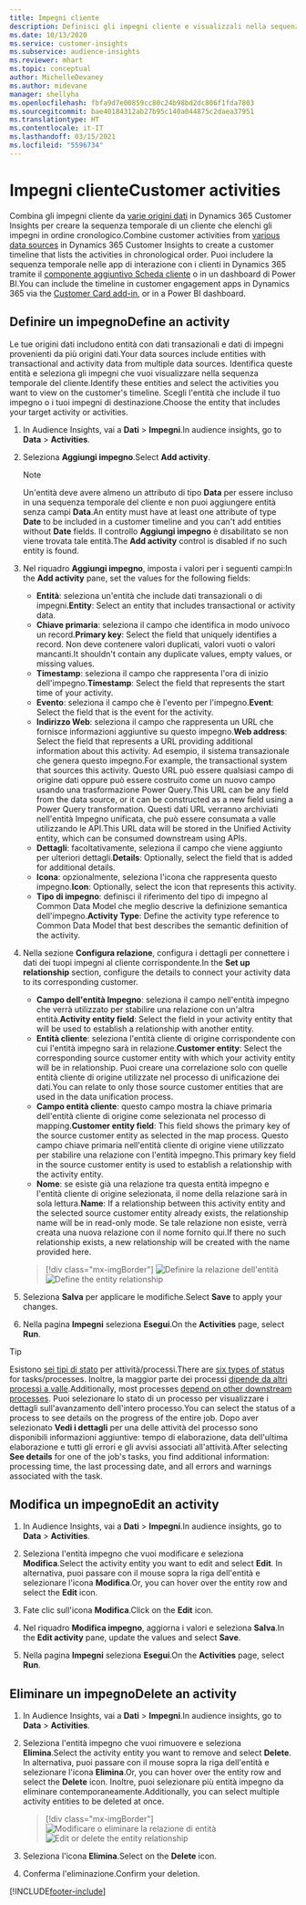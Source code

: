 ```yaml
---
title: Impegni cliente
description: Definisci gli impegni cliente e visualizzali nella sequenza temporale del cliente.
ms.date: 10/13/2020
ms.service: customer-insights
ms.subservice: audience-insights
ms.reviewer: mhart
ms.topic: conceptual
author: MichelleDevaney
ms.author: midevane
manager: shellyha
ms.openlocfilehash: fbfa9d7e00859cc80c24b98bd2dc806f1fda7803
ms.sourcegitcommit: bae40184312ab27b95c140a044875c2daea37951
ms.translationtype: HT
ms.contentlocale: it-IT
ms.lasthandoff: 03/15/2021
ms.locfileid: "5596734"
---
```

# <a name="customer-activities"></a><span data-ttu-id="e7613-103">Impegni cliente</span><span class="sxs-lookup"><span data-stu-id="e7613-103">Customer activities</span></span>

<span data-ttu-id="e7613-104">Combina gli impegni cliente da [varie origini dati](data-sources.md) in Dynamics 365 Customer Insights per creare la sequenza temporale di un cliente che elenchi gli impegni in ordine cronologico.</span><span class="sxs-lookup"><span data-stu-id="e7613-104">Combine customer activities from [various data sources](data-sources.md) in Dynamics 365 Customer Insights to create a customer timeline that lists the activities in chronological order.</span></span> <span data-ttu-id="e7613-105">Puoi includere la sequenza temporale nelle app di interazione con i clienti in Dynamics 365 tramite il [componente aggiuntivo Scheda cliente](customer-card-add-in.md) o in un dashboard di Power BI.</span><span class="sxs-lookup"><span data-stu-id="e7613-105">You can include the timeline in customer engagement apps in Dynamics 365 via the [Customer Card add-in](customer-card-add-in.md), or in a Power BI dashboard.</span></span>

## <a name="define-an-activity"></a><span data-ttu-id="e7613-106">Definire un impegno</span><span class="sxs-lookup"><span data-stu-id="e7613-106">Define an activity</span></span>

<span data-ttu-id="e7613-107">Le tue origini dati includono entità con dati transazionali e dati di impegni provenienti da più origini dati.</span><span class="sxs-lookup"><span data-stu-id="e7613-107">Your data sources include entities with transactional and activity data from multiple data sources.</span></span> <span data-ttu-id="e7613-108">Identifica queste entità e seleziona gli impegni che vuoi visualizzare nella sequenza temporale del cliente.</span><span class="sxs-lookup"><span data-stu-id="e7613-108">Identify these entities and select the activities you want to view on the customer's timeline.</span></span> <span data-ttu-id="e7613-109">Scegli l'entità che include il tuo impegno o i tuoi impegni di destinazione.</span><span class="sxs-lookup"><span data-stu-id="e7613-109">Choose the entity that includes your target activity or activities.</span></span>

1. <span data-ttu-id="e7613-110">In Audience Insights, vai a **Dati** > **Impegni**.</span><span class="sxs-lookup"><span data-stu-id="e7613-110">In audience insights, go to **Data** > **Activities**.</span></span>

1. <span data-ttu-id="e7613-111">Seleziona **Aggiungi impegno**.</span><span class="sxs-lookup"><span data-stu-id="e7613-111">Select **Add activity**.</span></span>

   > [!NOTE]
   > <span data-ttu-id="e7613-112">Un'entità deve avere almeno un attributo di tipo **Data** per essere incluso in una sequenza temporale del cliente e non puoi aggiungere entità senza campi **Data**.</span><span class="sxs-lookup"><span data-stu-id="e7613-112">An entity must have at least one attribute of type **Date** to be included in a customer timeline and you can't add entities without **Date** fields.</span></span> <span data-ttu-id="e7613-113">Il controllo **Aggiungi impegno** è disabilitato se non viene trovata tale entità.</span><span class="sxs-lookup"><span data-stu-id="e7613-113">The **Add activity** control is disabled if no such entity is found.</span></span>

1. <span data-ttu-id="e7613-114">Nel riquadro **Aggiungi impegno**, imposta i valori per i seguenti campi:</span><span class="sxs-lookup"><span data-stu-id="e7613-114">In the **Add activity** pane, set the values for the following fields:</span></span>

   - <span data-ttu-id="e7613-115">**Entità**: seleziona un'entità che include dati transazionali o di impegni.</span><span class="sxs-lookup"><span data-stu-id="e7613-115">**Entity**: Select an entity that includes transactional or activity data.</span></span>
   - <span data-ttu-id="e7613-116">**Chiave primaria**: seleziona il campo che identifica in modo univoco un record.</span><span class="sxs-lookup"><span data-stu-id="e7613-116">**Primary key**: Select the field that uniquely identifies a record.</span></span> <span data-ttu-id="e7613-117">Non deve contenere valori duplicati, valori vuoti o valori mancanti.</span><span class="sxs-lookup"><span data-stu-id="e7613-117">It shouldn't contain any duplicate values, empty values, or missing values.</span></span>
   - <span data-ttu-id="e7613-118">**Timestamp**: seleziona il campo che rappresenta l'ora di inizio dell'impegno.</span><span class="sxs-lookup"><span data-stu-id="e7613-118">**Timestamp**: Select the field that represents the start time of your activity.</span></span>
   - <span data-ttu-id="e7613-119">**Evento**: seleziona il campo che è l'evento per l'impegno.</span><span class="sxs-lookup"><span data-stu-id="e7613-119">**Event**: Select the field that is the event for the activity.</span></span>
   - <span data-ttu-id="e7613-120">**Indirizzo Web**: seleziona il campo che rappresenta un URL che fornisce informazioni aggiuntive su questo impegno.</span><span class="sxs-lookup"><span data-stu-id="e7613-120">**Web address**: Select the field that represents a URL providing additional information about this activity.</span></span> <span data-ttu-id="e7613-121">Ad esempio, il sistema transazionale che genera questo impegno.</span><span class="sxs-lookup"><span data-stu-id="e7613-121">For example, the transactional system that sources this activity.</span></span> <span data-ttu-id="e7613-122">Questo URL può essere qualsiasi campo di origine dati oppure può essere costruito come un nuovo campo usando una trasformazione Power Query.</span><span class="sxs-lookup"><span data-stu-id="e7613-122">This URL can be any field from the data source, or it can be constructed as a new field using a Power Query transformation.</span></span> <span data-ttu-id="e7613-123">Questi dati URL verranno archiviati nell'entità Impegno unificata, che può essere consumata a valle utilizzando le API.</span><span class="sxs-lookup"><span data-stu-id="e7613-123">This URL data will be stored in the Unified Activity entity, which can be consumed downstream using APIs.</span></span>
   - <span data-ttu-id="e7613-124">**Dettagli**: facoltativamente, seleziona il campo che viene aggiunto per ulteriori dettagli.</span><span class="sxs-lookup"><span data-stu-id="e7613-124">**Details**: Optionally, select the field that is added for additional details.</span></span>
   - <span data-ttu-id="e7613-125">**Icona**: opzionalmente, seleziona l'icona che rappresenta questo impegno.</span><span class="sxs-lookup"><span data-stu-id="e7613-125">**Icon**: Optionally, select the icon that represents this activity.</span></span>
   - <span data-ttu-id="e7613-126">**Tipo di impegno**: definisci il riferimento del tipo di impegno al Common Data Model che meglio descrive la definizione semantica dell'impegno.</span><span class="sxs-lookup"><span data-stu-id="e7613-126">**Activity Type**: Define the activity type reference to Common Data Model that best describes the semantic definition of the activity.</span></span>

1. <span data-ttu-id="e7613-127">Nella sezione **Configura relazione**, configura i dettagli per connettere i dati dei tuopi impegni al cliente corrispondente.</span><span class="sxs-lookup"><span data-stu-id="e7613-127">In the **Set up relationship** section, configure the details to connect your activity data to its corresponding customer.</span></span>

    - <span data-ttu-id="e7613-128">**Campo dell'entità Impegno**: seleziona il campo nell'entità impegno che verrà utilizzato per stabilire una relazione con un'altra entità.</span><span class="sxs-lookup"><span data-stu-id="e7613-128">**Activity entity field**: Select the field in your activity entity that will be used to establish a relationship with another entity.</span></span>
    - <span data-ttu-id="e7613-129">**Entità cliente**: seleziona l'entità cliente di origine corrispondente con cui l'entità impegno sarà in relazione.</span><span class="sxs-lookup"><span data-stu-id="e7613-129">**Customer entity**: Select the corresponding source customer entity with which your activity entity will be in relationship.</span></span> <span data-ttu-id="e7613-130">Puoi creare una correlazione solo con quelle entità cliente di origine utilizzate nel processo di unificazione dei dati.</span><span class="sxs-lookup"><span data-stu-id="e7613-130">You can relate to only those source customer entities that are used in the data unification process.</span></span>
    - <span data-ttu-id="e7613-131">**Campo entità cliente**: questo campo mostra la chiave primaria dell'entità cliente di origine come selezionata nel processo di mapping.</span><span class="sxs-lookup"><span data-stu-id="e7613-131">**Customer entity field**: This field shows the primary key of the source customer entity as selected in the map process.</span></span> <span data-ttu-id="e7613-132">Questo campo chiave primaria nell'entità cliente di origine viene utilizzato per stabilire una relazione con l'entità impegno.</span><span class="sxs-lookup"><span data-stu-id="e7613-132">This primary key field in the source customer entity is used to establish a relationship with the activity entity.</span></span>
    - <span data-ttu-id="e7613-133">**Nome**: se esiste già una relazione tra questa entità impegno e l'entità cliente di origine selezionata, il nome della relazione sarà in sola lettura.</span><span class="sxs-lookup"><span data-stu-id="e7613-133">**Name**: If a relationship between this activity entity and the selected source customer entity already exists, the relationship name will be in read-only mode.</span></span> <span data-ttu-id="e7613-134">Se tale relazione non esiste, verrà creata una nuova relazione con il nome fornito qui.</span><span class="sxs-lookup"><span data-stu-id="e7613-134">If there no such relationship exists, a new relationship will be created with the name provided here.</span></span>
   
   > [!div class="mx-imgBorder"]
   > <span data-ttu-id="e7613-135">![Definire la relazione dell'entità](media/activities-entities-define.png "Definire la relazione dell'entità")</span><span class="sxs-lookup"><span data-stu-id="e7613-135">![Define the entity relationship](media/activities-entities-define.png "Define the entity relationship")</span></span>

1. <span data-ttu-id="e7613-136">Seleziona **Salva** per applicare le modifiche.</span><span class="sxs-lookup"><span data-stu-id="e7613-136">Select **Save** to apply your changes.</span></span>

1. <span data-ttu-id="e7613-137">Nella pagina **Impegni** seleziona **Esegui**.</span><span class="sxs-lookup"><span data-stu-id="e7613-137">On the **Activities** page, select **Run**.</span></span>

> [!TIP]
> <span data-ttu-id="e7613-138">Esistono [sei tipi di stato](system.md#status-types) per attività/processi.</span><span class="sxs-lookup"><span data-stu-id="e7613-138">There are [six types of status](system.md#status-types) for tasks/processes.</span></span> <span data-ttu-id="e7613-139">Inoltre, la maggior parte dei processi [dipende da altri processi a valle](system.md#refresh-policies).</span><span class="sxs-lookup"><span data-stu-id="e7613-139">Additionally, most processes [depend on other downstream processes](system.md#refresh-policies).</span></span> <span data-ttu-id="e7613-140">Puoi selezionare lo stato di un processo per visualizzare i dettagli sull'avanzamento dell'intero processo.</span><span class="sxs-lookup"><span data-stu-id="e7613-140">You can select the status of a process to see details on the progress of the entire job.</span></span> <span data-ttu-id="e7613-141">Dopo aver selezionato **Vedi i dettagli** per una delle attività del processo sono disponibili informazioni aggiuntive: tempo di elaborazione, data dell'ultima elaborazione e tutti gli errori e gli avvisi associati all'attività.</span><span class="sxs-lookup"><span data-stu-id="e7613-141">After selecting **See details** for one of the job's tasks, you find additional information: processing time, the last processing date, and all errors and warnings associated with the task.</span></span>

## <a name="edit-an-activity"></a><span data-ttu-id="e7613-142">Modifica un impegno</span><span class="sxs-lookup"><span data-stu-id="e7613-142">Edit an activity</span></span>

1. <span data-ttu-id="e7613-143">In Audience Insights, vai a **Dati** > **Impegni**.</span><span class="sxs-lookup"><span data-stu-id="e7613-143">In audience insights, go to **Data** > **Activities**.</span></span>

2. <span data-ttu-id="e7613-144">Seleziona l'entità impegno che vuoi modificare e seleziona **Modifica**.</span><span class="sxs-lookup"><span data-stu-id="e7613-144">Select the activity entity you want to edit and select **Edit**.</span></span> <span data-ttu-id="e7613-145">In alternativa, puoi passare con il mouse sopra la riga dell'entità e selezionare l'icona **Modifica**.</span><span class="sxs-lookup"><span data-stu-id="e7613-145">Or, you can hover over the entity row and select the **Edit** icon.</span></span>

3. <span data-ttu-id="e7613-146">Fate clic sull'icona **Modifica**.</span><span class="sxs-lookup"><span data-stu-id="e7613-146">Click on the **Edit** icon.</span></span>

4. <span data-ttu-id="e7613-147">Nel riquadro **Modifica impegno**, aggiorna i valori e seleziona **Salva**.</span><span class="sxs-lookup"><span data-stu-id="e7613-147">In the **Edit activity** pane, update the values and select **Save**.</span></span>

5. <span data-ttu-id="e7613-148">Nella pagina **Impegni** seleziona **Esegui**.</span><span class="sxs-lookup"><span data-stu-id="e7613-148">On the **Activities** page, select **Run**.</span></span>

## <a name="delete-an-activity"></a><span data-ttu-id="e7613-149">Eliminare un impegno</span><span class="sxs-lookup"><span data-stu-id="e7613-149">Delete an activity</span></span>

1. <span data-ttu-id="e7613-150">In Audience Insights, vai a **Dati** > **Impegni**.</span><span class="sxs-lookup"><span data-stu-id="e7613-150">In audience insights, go to **Data** > **Activities**.</span></span>

2. <span data-ttu-id="e7613-151">Seleziona l'entità impegno che vuoi rimuovere e seleziona **Elimina**.</span><span class="sxs-lookup"><span data-stu-id="e7613-151">Select the activity entity you want to remove and select **Delete**.</span></span> <span data-ttu-id="e7613-152">In alternativa, puoi passare con il mouse sopra la riga dell'entità e selezionare l'icona **Elimina**.</span><span class="sxs-lookup"><span data-stu-id="e7613-152">Or, you can hover over the entity row and select the **Delete** icon.</span></span> <span data-ttu-id="e7613-153">Inoltre, puoi selezionare più entità impegno da eliminare contemporaneamente.</span><span class="sxs-lookup"><span data-stu-id="e7613-153">Additionally, you can select multiple activity entities to be deleted at once.</span></span>
   > [!div class="mx-imgBorder"]
   > <span data-ttu-id="e7613-154">![Modificare o eliminare la relazione di entità](media/activities-entities-edit-delete.png "Modificare o eliminare la relazione di entità")</span><span class="sxs-lookup"><span data-stu-id="e7613-154">![Edit or delete the entity relationship](media/activities-entities-edit-delete.png "Edit or delete the entity relationship")</span></span>

3. <span data-ttu-id="e7613-155">Seleziona l'icona **Elimina**.</span><span class="sxs-lookup"><span data-stu-id="e7613-155">Select on the **Delete** icon.</span></span>

4. <span data-ttu-id="e7613-156">Conferma l'eliminazione.</span><span class="sxs-lookup"><span data-stu-id="e7613-156">Confirm your deletion.</span></span>


[!INCLUDE[footer-include](../includes/footer-banner.md)]